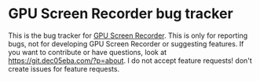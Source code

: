 # GPU Screen Recorder bug tracker
This is the bug tracker for [GPU Screen Recorder](https://git.dec05eba.com/gpu-screen-recorder/). This is only for reporting bugs, not for developing GPU Screen Recorder or suggesting features. If you want to contribute or have questions, look at https://git.dec05eba.com/?p=about.
I do not accept feature requests! don't create issues for feature requests.
